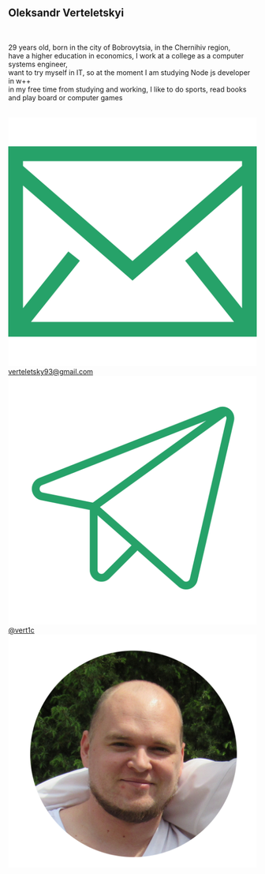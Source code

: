 <!DOCTYPE html>
<html lang="en">
<head>
    <meta charset="UTF-8">
    <meta http-equiv="X-UA-Compatible" content="IE=edge">
    <meta name="viewport" content="width=device-width, initial-scale=1.0">
    <link rel="stylesheet" href="/css/style.css">
    <link rel="preconnect" href="https://fonts.googleapis.com">
    <link rel="preconnect" href="https://fonts.gstatic.com" crossorigin>
    <link href="https://fonts.googleapis.com/css2?family=Noto+Serif&display=swap" rel="stylesheet"> 
    <title>portfolio</title>
</head>
<body>
    <section class="main">
        <div class="text">
            <h2>Oleksandr Verteletskyi</h2><br>
            <p>29 years old, born in the city of Bobrovytsia, in the Chernihiv region,<br>
             have a higher education in economics, I work at a college as a computer systems engineer,<br>
             want to try myself in IT, so at the moment I am studying Node js developer in w++ <br>
             in my free time from studying and working, I like to do sports, read books and play board or computer games</p>
             <br>
             <div class="icon-row">
                <a class="icon" href="mailto:verteletsky93@gmail.com">
                    <img class="icon" src="/image/email.svg" alt="imeil"> 
                    <span>verteletsky93@gmail.com</span>
                </a>
                <a class="icon" href="t.me/vert1c">
                    <img class="icon" src="/image/tg.svg" alt="telegram"> 
                    <span>@vert1c</span>
                </a>
             </div>
        </div>
        <div class="photo"> 
            <img class="me" src="/image/vert1c.png" alt="me">
        </div>
    </section>
</body>
</html>
